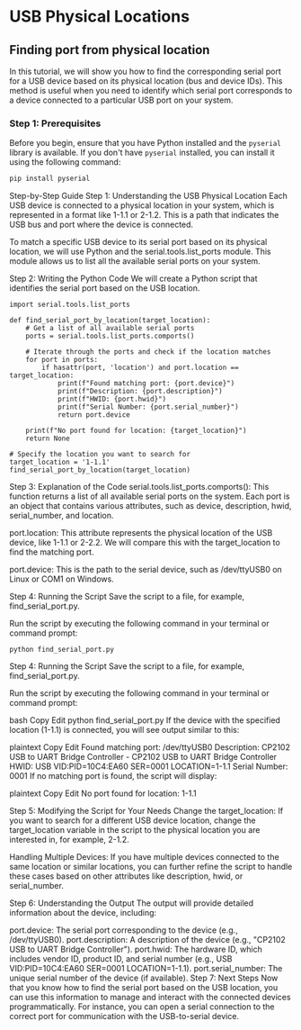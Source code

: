 # USB Physical Locations

## Finding port from physical location

In this tutorial, we will show you how to find the corresponding serial port for a USB device based on its physical location (bus and device IDs). This method is useful when you need to identify which serial port corresponds to a device connected to a particular USB port on your system.

### Step 1: Prerequisites

Before you begin, ensure that you have Python installed and the `pyserial` library is available. If you don't have `pyserial` installed, you can install it using the following command:

```bash
pip install pyserial
```

Step-by-Step Guide
Step 1: Understanding the USB Physical Location
Each USB device is connected to a physical location in your system, which is represented in a format like 1-1.1 or 2-1.2. This is a path that indicates the USB bus and port where the device is connected.

To match a specific USB device to its serial port based on its physical location, we will use Python and the serial.tools.list_ports module. This module allows us to list all the available serial ports on your system.

Step 2: Writing the Python Code
We will create a Python script that identifies the serial port based on the USB location.

```
import serial.tools.list_ports

def find_serial_port_by_location(target_location):
    # Get a list of all available serial ports
    ports = serial.tools.list_ports.comports()

    # Iterate through the ports and check if the location matches
    for port in ports:
        if hasattr(port, 'location') and port.location == target_location:
            print(f"Found matching port: {port.device}")
            print(f"Description: {port.description}")
            print(f"HWID: {port.hwid}")
            print(f"Serial Number: {port.serial_number}")
            return port.device

    print(f"No port found for location: {target_location}")
    return None

# Specify the location you want to search for
target_location = '1-1.1'
find_serial_port_by_location(target_location)

```

Step 3: Explanation of the Code
serial.tools.list_ports.comports(): This function returns a list of all available serial ports on the system. Each port is an object that contains various attributes, such as device, description, hwid, serial_number, and location.

port.location: This attribute represents the physical location of the USB device, like 1-1.1 or 2-2.2. We will compare this with the target_location to find the matching port.

port.device: This is the path to the serial device, such as /dev/ttyUSB0 on Linux or COM1 on Windows.

Step 4: Running the Script
Save the script to a file, for example, find_serial_port.py.

Run the script by executing the following command in your terminal or command prompt:

```python find_serial_port.py```

Step 4: Running the Script
Save the script to a file, for example, find_serial_port.py.

Run the script by executing the following command in your terminal or command prompt:

bash
Copy
Edit
python find_serial_port.py
If the device with the specified location (1-1.1) is connected, you will see output similar to this:

plaintext
Copy
Edit
Found matching port: /dev/ttyUSB0
Description: CP2102 USB to UART Bridge Controller - CP2102 USB to UART Bridge Controller
HWID: USB VID:PID=10C4:EA60 SER=0001 LOCATION=1-1.1
Serial Number: 0001
If no matching port is found, the script will display:

plaintext
Copy
Edit
No port found for location: 1-1.1

Step 5: Modifying the Script for Your Needs
Change the target_location: If you want to search for a different USB device location, change the target_location variable in the script to the physical location you are interested in, for example, 2-1.2.

Handling Multiple Devices: If you have multiple devices connected to the same location or similar locations, you can further refine the script to handle these cases based on other attributes like description, hwid, or serial_number.

Step 6: Understanding the Output
The output will provide detailed information about the device, including:

port.device: The serial port corresponding to the device (e.g., /dev/ttyUSB0).
port.description: A description of the device (e.g., "CP2102 USB to UART Bridge Controller").
port.hwid: The hardware ID, which includes vendor ID, product ID, and serial number (e.g., USB VID:PID=10C4:EA60 SER=0001 LOCATION=1-1.1).
port.serial_number: The unique serial number of the device (if available).
Step 7: Next Steps
Now that you know how to find the serial port based on the USB location, you can use this information to manage and interact with the connected devices programmatically. For instance, you can open a serial connection to the correct port for communication with the USB-to-serial device.

